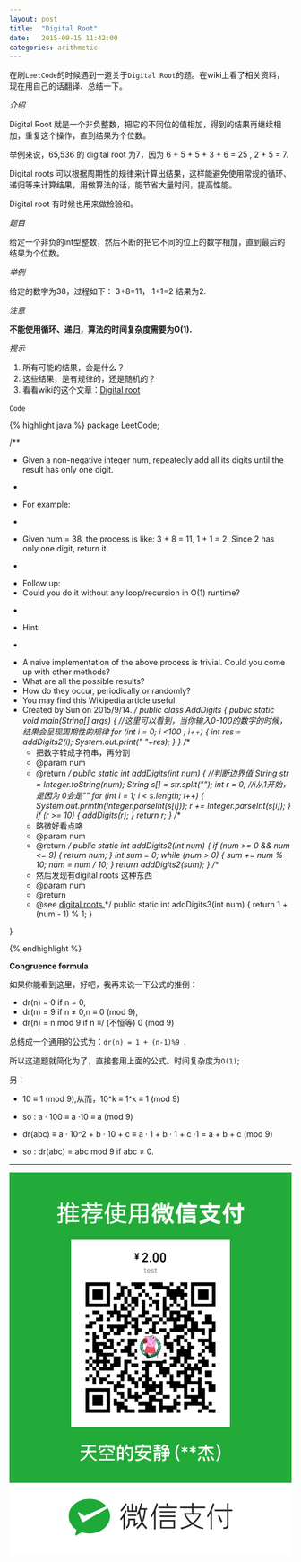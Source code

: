 ```yaml
---
layout: post
title:  "Digital Root"
date:   2015-09-15 11:42:00
categories: arithmetic
---
```


在刷`LeetCode`的时候遇到一道关于`Digital Root`的题。在wiki上看了相关资料，现在用自己的话翻译、总结一下。



*介绍*

Digital Root  就是一个非负整数，把它的不同位的值相加，得到的结果再继续相加，重复这个操作，直到结果为个位数。

举例来说，65,536 的 digital root 为7，因为  6 + 5 + 5 + 3 + 6 = 25 , 2 + 5 = 7.

Digital roots 可以根据周期性的规律来计算出结果，这样能避免使用常规的循环、递归等来计算结果，用做算法的话，能节省大量时间，提高性能。

Digital root  有时候也用来做检验和。


*题目*


给定一个非负的int型整数，然后不断的把它不同的位上的数字相加，直到最后的结果为个位数。


*举例*


给定的数字为38，过程如下：
3+8=11，
1+1=2
结果为2.


*注意*


**不能使用循环、递归，算法的时间复杂度需要为O(1).**

*提示*

1. 所有可能的结果，会是什么？
2. 这些结果，是有规律的，还是随机的？
3. 看看wiki的这个文章：[Digital root](https://en.wikipedia.org/wiki/Digital_root#Congruence_formula)

`Code`

{% highlight java %}
package LeetCode;

/**
 * Given a non-negative integer num, repeatedly add all its digits until the result has only one digit.
 * <p/>
 * For example:
 * <p/>
 * Given num = 38, the process is like: 3 + 8 = 11, 1 + 1 = 2. Since 2 has only one digit, return it.
 * <p/>
 * Follow up:
 * Could you do it without any loop/recursion in O(1) runtime?
 * <p/>
 * Hint:
 * <p/>
 * A naive implementation of the above process is trivial. Could you come up with other methods?
 * What are all the possible results?
 * How do they occur, periodically or randomly?
 * You may find this Wikipedia article useful.
 * Created by Sun on 2015/9/14.
 */
public class AddDigits {
    public static void main(String[] args) {
    //这里可以看到，当你输入0-100的数字的时候，结果会呈现周期性的规律
        for (int i = 0; i <100 ; i++) {
           int res =  addDigits2(i);
            System.out.print(" "+res);
        }
    }
    /**
     * 把数字转成字符串，再分割
     * @param num
     * @return
     */
    public static int addDigits(int num) {
        //判断边界值
        String str = Integer.toString(num);
        String s[] = str.split("");
        int r = 0;
        //i从1开始，是因为 0会是""
        for (int i = 1; i < s.length; i++) {
            System.out.println(Integer.parseInt(s[i]));
            r += Integer.parseInt(s[i]);
        }
        if (r >= 10) {
            addDigits(r);
        }
        return r;
    }
    /**
     * 略微好看点咯
     * @param num
     * @return
     */
    public static int addDigits2(int num) {
        if (num >= 0 && num <= 9) {
            return num;
        }
        int sum = 0;
        while (num > 0) {
            sum += num % 10;
            num = num / 10;
        }
        return addDigits2(sum);
    }
    /**
     * 然后发现有digital roots 这种东西
     * @param num
     * @return
     * @see <a href="https://en.wikipedia.org/wiki/Digital_root#Congruence_formula">digital roots </a>
     */
    public static int addDigits3(int num) {
        return 1 + (num - 1) % 1;
    }

}

{% endhighlight %}

**Congruence formula**

如果你能看到这里，好吧，我再来说一下公式的推倒：

* dr(n) = 0 if n = 0,
* dr(n) = 9 if n ≠ 0,n ≡ 0 (mod 9),
* dr(n) = n mod 9 if n ≡/ (不恒等) 0 (mod 9)

总结成一个通用的公式为：`dr(n) = 1 + (n-1)%9 `.

所以这道题就简化为了，直接套用上面的公式。时间复杂度为`O(1)`;

另：

* 10 ≡ 1 (mod 9),从而，10^k ≡ 1^k ≡ 1 (mod 9)
  
* so : a · 100 ≡ a ·10 ≡ a (mod 9)
  
* dr(abc) ≡ a · 10^2 + b · 10 + c ≡ a · 1 + b · 1 + c ·1 = a + b + c (mod 9)
   
* so : dr(abc) = abc mod 9 if abc   ≠ 0.

-------------------
![赞赏...](/img/qr/WechatIMG1.jpeg)
  
  





